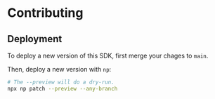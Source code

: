 # Contributing

## Deployment

To deploy a new version of this SDK, first merge your chages to `main`.

Then, deploy a new version with `np`:

```sh
# The --preview will do a dry-run.
npx np patch --preview --any-branch
```
